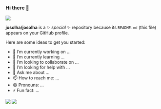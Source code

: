 ### Hi there 👋
<img src="https://capsule-render.vercel.app/api?type=waving&color=auto&height=200&section=header&text=SOLHA&fontSize=90" />


**josolha/josolha** is a ✨ _special_ ✨ repository because its `README.md` (this file) appears on your GitHub profile.

Here are some ideas to get you started:

- 🔭 I’m currently working on ...
- 🌱 I’m currently learning ...
- 👯 I’m looking to collaborate on ...
- 🤔 I’m looking for help with ...
- 💬 Ask me about ...
- 📫 How to reach me: ...
- 😄 Pronouns: ...
- ⚡ Fun fact: ...

<img src="https://img.shields.io/badge/이름-색상코드?style=flat-square&logo=로고명&logoColor=로고색"/>
<img src="https://img.shields.io/badge/아이콘내용-바탕색?style=flat&logo=로고이름&logoColor=white"/>

